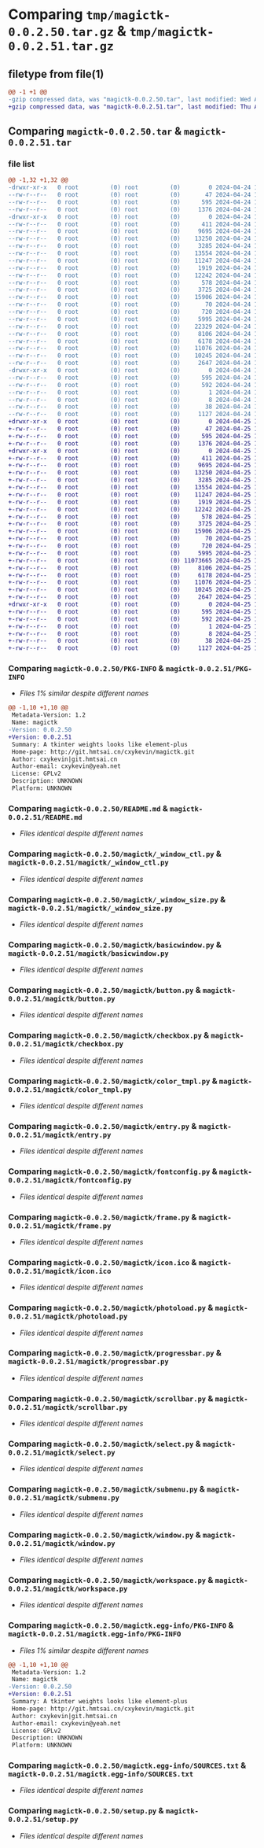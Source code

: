 # Comparing `tmp/magictk-0.0.2.50.tar.gz` & `tmp/magictk-0.0.2.51.tar.gz`

## filetype from file(1)

```diff
@@ -1 +1 @@
-gzip compressed data, was "magictk-0.0.2.50.tar", last modified: Wed Apr 24 14:19:16 2024, max compression
+gzip compressed data, was "magictk-0.0.2.51.tar", last modified: Thu Apr 25 14:25:44 2024, max compression
```

## Comparing `magictk-0.0.2.50.tar` & `magictk-0.0.2.51.tar`

### file list

```diff
@@ -1,32 +1,32 @@
-drwxr-xr-x   0 root         (0) root         (0)        0 2024-04-24 14:19:16.865636 magictk-0.0.2.50/
--rw-r--r--   0 root         (0) root         (0)       47 2024-04-24 14:19:16.000000 magictk-0.0.2.50/MANIFEST.in
--rw-r--r--   0 root         (0) root         (0)      595 2024-04-24 14:19:16.865636 magictk-0.0.2.50/PKG-INFO
--rw-r--r--   0 root         (0) root         (0)     1376 2024-04-24 14:19:16.000000 magictk-0.0.2.50/README.md
-drwxr-xr-x   0 root         (0) root         (0)        0 2024-04-24 14:19:16.865636 magictk-0.0.2.50/magictk/
--rw-r--r--   0 root         (0) root         (0)      411 2024-04-24 14:19:16.000000 magictk-0.0.2.50/magictk/__init__.py
--rw-r--r--   0 root         (0) root         (0)     9695 2024-04-24 14:19:16.000000 magictk-0.0.2.50/magictk/_window_ctl.py
--rw-r--r--   0 root         (0) root         (0)    13250 2024-04-24 14:19:16.000000 magictk-0.0.2.50/magictk/_window_size.py
--rw-r--r--   0 root         (0) root         (0)     3285 2024-04-24 14:19:16.000000 magictk-0.0.2.50/magictk/basicwindow.py
--rw-r--r--   0 root         (0) root         (0)    13554 2024-04-24 14:19:16.000000 magictk-0.0.2.50/magictk/button.py
--rw-r--r--   0 root         (0) root         (0)    11247 2024-04-24 14:19:16.000000 magictk-0.0.2.50/magictk/checkbox.py
--rw-r--r--   0 root         (0) root         (0)     1919 2024-04-24 14:19:16.000000 magictk-0.0.2.50/magictk/color_tmpl.py
--rw-r--r--   0 root         (0) root         (0)    12242 2024-04-24 14:19:16.000000 magictk-0.0.2.50/magictk/entry.py
--rw-r--r--   0 root         (0) root         (0)      578 2024-04-24 14:19:16.000000 magictk-0.0.2.50/magictk/fontconfig.py
--rw-r--r--   0 root         (0) root         (0)     3725 2024-04-24 14:19:16.000000 magictk-0.0.2.50/magictk/frame.py
--rw-r--r--   0 root         (0) root         (0)    15906 2024-04-24 14:19:16.000000 magictk-0.0.2.50/magictk/icon.ico
--rw-r--r--   0 root         (0) root         (0)       70 2024-04-24 14:19:16.000000 magictk-0.0.2.50/magictk/mtk.py
--rw-r--r--   0 root         (0) root         (0)      720 2024-04-24 14:19:16.000000 magictk-0.0.2.50/magictk/photoload.py
--rw-r--r--   0 root         (0) root         (0)     5995 2024-04-24 14:19:16.000000 magictk-0.0.2.50/magictk/progressbar.py
--rw-r--r--   0 root         (0) root         (0)    22329 2024-04-24 14:19:16.000000 magictk-0.0.2.50/magictk/res.pickle
--rw-r--r--   0 root         (0) root         (0)     8106 2024-04-24 14:19:16.000000 magictk-0.0.2.50/magictk/scrollbar.py
--rw-r--r--   0 root         (0) root         (0)     6178 2024-04-24 14:19:16.000000 magictk-0.0.2.50/magictk/select.py
--rw-r--r--   0 root         (0) root         (0)    11076 2024-04-24 14:19:16.000000 magictk-0.0.2.50/magictk/submenu.py
--rw-r--r--   0 root         (0) root         (0)    10245 2024-04-24 14:19:16.000000 magictk-0.0.2.50/magictk/window.py
--rw-r--r--   0 root         (0) root         (0)     2647 2024-04-24 14:19:16.000000 magictk-0.0.2.50/magictk/workspace.py
-drwxr-xr-x   0 root         (0) root         (0)        0 2024-04-24 14:19:16.865636 magictk-0.0.2.50/magictk.egg-info/
--rw-r--r--   0 root         (0) root         (0)      595 2024-04-24 14:19:16.000000 magictk-0.0.2.50/magictk.egg-info/PKG-INFO
--rw-r--r--   0 root         (0) root         (0)      592 2024-04-24 14:19:16.000000 magictk-0.0.2.50/magictk.egg-info/SOURCES.txt
--rw-r--r--   0 root         (0) root         (0)        1 2024-04-24 14:19:16.000000 magictk-0.0.2.50/magictk.egg-info/dependency_links.txt
--rw-r--r--   0 root         (0) root         (0)        8 2024-04-24 14:19:16.000000 magictk-0.0.2.50/magictk.egg-info/top_level.txt
--rw-r--r--   0 root         (0) root         (0)       38 2024-04-24 14:19:16.865636 magictk-0.0.2.50/setup.cfg
--rw-r--r--   0 root         (0) root         (0)     1127 2024-04-24 14:19:16.000000 magictk-0.0.2.50/setup.py
+drwxr-xr-x   0 root         (0) root         (0)        0 2024-04-25 14:25:44.113128 magictk-0.0.2.51/
+-rw-r--r--   0 root         (0) root         (0)       47 2024-04-25 14:25:43.000000 magictk-0.0.2.51/MANIFEST.in
+-rw-r--r--   0 root         (0) root         (0)      595 2024-04-25 14:25:44.113128 magictk-0.0.2.51/PKG-INFO
+-rw-r--r--   0 root         (0) root         (0)     1376 2024-04-25 14:25:43.000000 magictk-0.0.2.51/README.md
+drwxr-xr-x   0 root         (0) root         (0)        0 2024-04-25 14:25:44.113128 magictk-0.0.2.51/magictk/
+-rw-r--r--   0 root         (0) root         (0)      411 2024-04-25 14:25:43.000000 magictk-0.0.2.51/magictk/__init__.py
+-rw-r--r--   0 root         (0) root         (0)     9695 2024-04-25 14:25:43.000000 magictk-0.0.2.51/magictk/_window_ctl.py
+-rw-r--r--   0 root         (0) root         (0)    13250 2024-04-25 14:25:43.000000 magictk-0.0.2.51/magictk/_window_size.py
+-rw-r--r--   0 root         (0) root         (0)     3285 2024-04-25 14:25:43.000000 magictk-0.0.2.51/magictk/basicwindow.py
+-rw-r--r--   0 root         (0) root         (0)    13554 2024-04-25 14:25:43.000000 magictk-0.0.2.51/magictk/button.py
+-rw-r--r--   0 root         (0) root         (0)    11247 2024-04-25 14:25:43.000000 magictk-0.0.2.51/magictk/checkbox.py
+-rw-r--r--   0 root         (0) root         (0)     1919 2024-04-25 14:25:43.000000 magictk-0.0.2.51/magictk/color_tmpl.py
+-rw-r--r--   0 root         (0) root         (0)    12242 2024-04-25 14:25:43.000000 magictk-0.0.2.51/magictk/entry.py
+-rw-r--r--   0 root         (0) root         (0)      578 2024-04-25 14:25:43.000000 magictk-0.0.2.51/magictk/fontconfig.py
+-rw-r--r--   0 root         (0) root         (0)     3725 2024-04-25 14:25:43.000000 magictk-0.0.2.51/magictk/frame.py
+-rw-r--r--   0 root         (0) root         (0)    15906 2024-04-25 14:25:43.000000 magictk-0.0.2.51/magictk/icon.ico
+-rw-r--r--   0 root         (0) root         (0)       70 2024-04-25 14:25:43.000000 magictk-0.0.2.51/magictk/mtk.py
+-rw-r--r--   0 root         (0) root         (0)      720 2024-04-25 14:25:43.000000 magictk-0.0.2.51/magictk/photoload.py
+-rw-r--r--   0 root         (0) root         (0)     5995 2024-04-25 14:25:43.000000 magictk-0.0.2.51/magictk/progressbar.py
+-rw-r--r--   0 root         (0) root         (0) 11073665 2024-04-25 14:25:43.000000 magictk-0.0.2.51/magictk/res.pickle
+-rw-r--r--   0 root         (0) root         (0)     8106 2024-04-25 14:25:43.000000 magictk-0.0.2.51/magictk/scrollbar.py
+-rw-r--r--   0 root         (0) root         (0)     6178 2024-04-25 14:25:43.000000 magictk-0.0.2.51/magictk/select.py
+-rw-r--r--   0 root         (0) root         (0)    11076 2024-04-25 14:25:43.000000 magictk-0.0.2.51/magictk/submenu.py
+-rw-r--r--   0 root         (0) root         (0)    10245 2024-04-25 14:25:43.000000 magictk-0.0.2.51/magictk/window.py
+-rw-r--r--   0 root         (0) root         (0)     2647 2024-04-25 14:25:43.000000 magictk-0.0.2.51/magictk/workspace.py
+drwxr-xr-x   0 root         (0) root         (0)        0 2024-04-25 14:25:44.113128 magictk-0.0.2.51/magictk.egg-info/
+-rw-r--r--   0 root         (0) root         (0)      595 2024-04-25 14:25:44.000000 magictk-0.0.2.51/magictk.egg-info/PKG-INFO
+-rw-r--r--   0 root         (0) root         (0)      592 2024-04-25 14:25:44.000000 magictk-0.0.2.51/magictk.egg-info/SOURCES.txt
+-rw-r--r--   0 root         (0) root         (0)        1 2024-04-25 14:25:44.000000 magictk-0.0.2.51/magictk.egg-info/dependency_links.txt
+-rw-r--r--   0 root         (0) root         (0)        8 2024-04-25 14:25:44.000000 magictk-0.0.2.51/magictk.egg-info/top_level.txt
+-rw-r--r--   0 root         (0) root         (0)       38 2024-04-25 14:25:44.113128 magictk-0.0.2.51/setup.cfg
+-rw-r--r--   0 root         (0) root         (0)     1127 2024-04-25 14:25:43.000000 magictk-0.0.2.51/setup.py
```

### Comparing `magictk-0.0.2.50/PKG-INFO` & `magictk-0.0.2.51/PKG-INFO`

 * *Files 1% similar despite different names*

```diff
@@ -1,10 +1,10 @@
 Metadata-Version: 1.2
 Name: magictk
-Version: 0.0.2.50
+Version: 0.0.2.51
 Summary: A tkinter weights looks like element-plus
 Home-page: http://git.hmtsai.cn/cxykevin/magictk.git
 Author: cxykevin|git.hmtsai.cn
 Author-email: cxykevin@yeah.net
 License: GPLv2
 Description: UNKNOWN
 Platform: UNKNOWN
```

### Comparing `magictk-0.0.2.50/README.md` & `magictk-0.0.2.51/README.md`

 * *Files identical despite different names*

### Comparing `magictk-0.0.2.50/magictk/_window_ctl.py` & `magictk-0.0.2.51/magictk/_window_ctl.py`

 * *Files identical despite different names*

### Comparing `magictk-0.0.2.50/magictk/_window_size.py` & `magictk-0.0.2.51/magictk/_window_size.py`

 * *Files identical despite different names*

### Comparing `magictk-0.0.2.50/magictk/basicwindow.py` & `magictk-0.0.2.51/magictk/basicwindow.py`

 * *Files identical despite different names*

### Comparing `magictk-0.0.2.50/magictk/button.py` & `magictk-0.0.2.51/magictk/button.py`

 * *Files identical despite different names*

### Comparing `magictk-0.0.2.50/magictk/checkbox.py` & `magictk-0.0.2.51/magictk/checkbox.py`

 * *Files identical despite different names*

### Comparing `magictk-0.0.2.50/magictk/color_tmpl.py` & `magictk-0.0.2.51/magictk/color_tmpl.py`

 * *Files identical despite different names*

### Comparing `magictk-0.0.2.50/magictk/entry.py` & `magictk-0.0.2.51/magictk/entry.py`

 * *Files identical despite different names*

### Comparing `magictk-0.0.2.50/magictk/fontconfig.py` & `magictk-0.0.2.51/magictk/fontconfig.py`

 * *Files identical despite different names*

### Comparing `magictk-0.0.2.50/magictk/frame.py` & `magictk-0.0.2.51/magictk/frame.py`

 * *Files identical despite different names*

### Comparing `magictk-0.0.2.50/magictk/icon.ico` & `magictk-0.0.2.51/magictk/icon.ico`

 * *Files identical despite different names*

### Comparing `magictk-0.0.2.50/magictk/photoload.py` & `magictk-0.0.2.51/magictk/photoload.py`

 * *Files identical despite different names*

### Comparing `magictk-0.0.2.50/magictk/progressbar.py` & `magictk-0.0.2.51/magictk/progressbar.py`

 * *Files identical despite different names*

### Comparing `magictk-0.0.2.50/magictk/scrollbar.py` & `magictk-0.0.2.51/magictk/scrollbar.py`

 * *Files identical despite different names*

### Comparing `magictk-0.0.2.50/magictk/select.py` & `magictk-0.0.2.51/magictk/select.py`

 * *Files identical despite different names*

### Comparing `magictk-0.0.2.50/magictk/submenu.py` & `magictk-0.0.2.51/magictk/submenu.py`

 * *Files identical despite different names*

### Comparing `magictk-0.0.2.50/magictk/window.py` & `magictk-0.0.2.51/magictk/window.py`

 * *Files identical despite different names*

### Comparing `magictk-0.0.2.50/magictk/workspace.py` & `magictk-0.0.2.51/magictk/workspace.py`

 * *Files identical despite different names*

### Comparing `magictk-0.0.2.50/magictk.egg-info/PKG-INFO` & `magictk-0.0.2.51/magictk.egg-info/PKG-INFO`

 * *Files 1% similar despite different names*

```diff
@@ -1,10 +1,10 @@
 Metadata-Version: 1.2
 Name: magictk
-Version: 0.0.2.50
+Version: 0.0.2.51
 Summary: A tkinter weights looks like element-plus
 Home-page: http://git.hmtsai.cn/cxykevin/magictk.git
 Author: cxykevin|git.hmtsai.cn
 Author-email: cxykevin@yeah.net
 License: GPLv2
 Description: UNKNOWN
 Platform: UNKNOWN
```

### Comparing `magictk-0.0.2.50/magictk.egg-info/SOURCES.txt` & `magictk-0.0.2.51/magictk.egg-info/SOURCES.txt`

 * *Files identical despite different names*

### Comparing `magictk-0.0.2.50/setup.py` & `magictk-0.0.2.51/setup.py`

 * *Files identical despite different names*

